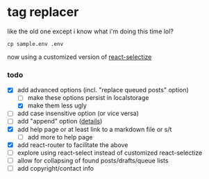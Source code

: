 # tag replacer

like the old one except i know what i'm doing this time lol?

`cp sample.env .env`


now using a customized version of [react-selectize](https://github.com/furqanZafar/react-selectize)


### todo
- [x] add advanced options (incl. "replace queued posts" option)
  - [ ] make these options persist in localstorage
  - [x] make them less ugly
- [ ] add case insensitive option (or vice versa)
- [ ] add "append" option ([details](https://tagreplacer.tumblr.com/post/170355934973/hi-i-was-wondering-if-you-have-any-suggestions))
- [x] add help page or at least link to a markdown file or s/t
  - [ ] add more to help page
- [x] add react-router to facilitate the above
- [ ] explore using react-select instead of customized react-selectize
- [ ] allow for collapsing of found posts/drafts/queue lists
- [ ] add copyright/contact info
